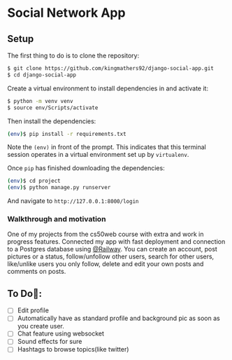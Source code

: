 # Social Network App

## Setup

The first thing to do is to clone the repository:

```sh
$ git clone https://github.com/kingmathers92/django-social-app.git
$ cd django-social-app
```

Create a virtual environment to install dependencies in and activate it:

```sh
$ python -m venv venv
$ source env/Scripts/activate
```

Then install the dependencies:

```sh
(env)$ pip install -r requirements.txt
```

Note the `(env)` in front of the prompt. This indicates that this terminal
session operates in a virtual environment set up by `virtualenv`.

Once `pip` has finished downloading the dependencies:

```sh
(env)$ cd project
(env)$ python manage.py runserver
```

And navigate to `http://127.0.0.1:8000/login`

### Walkthrough and motivation

One of my projects from the cs50web course with extra and work in progress features. Connected my app with fast deployment and connection to a Postgres database using [@Railway](https://railway.app/). You can create an account, post pictures or a status, follow/unfollow other users, search for other users, like/unlike users you only follow, delete and edit your own posts and comments on posts.

## To Do🔧:

- [ ] Edit profile
- [ ] Automatically have as standard profile and background pic as soon as you create user.
- [ ] Chat feature using websocket
- [ ] Sound effects for sure
- [ ] Hashtags to browse topics(like twitter)
